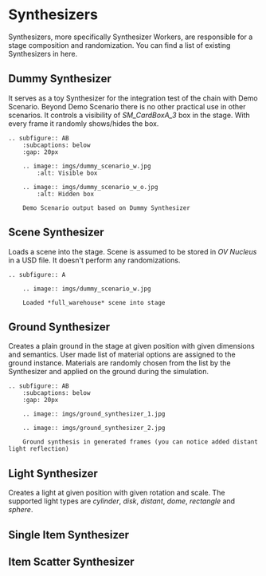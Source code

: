 # Synthesizers

Synthesizers, more specifically Synthesizer Workers, are responsible for a stage composition and randomization.
You can find a list of existing Synthesizers in here.

## Dummy Synthesizer

It serves as a toy Synthesizer for the integration test of the chain with Demo Scenario. Beyond Demo Scenario there is
no other practical use in other scenarios. It controls a visibility of *SM_CardBoxA_3* box in the stage. With every
frame it randomly shows/hides the box.

```{eval-rst}
.. subfigure:: AB
    :subcaptions: below
    :gap: 20px

    .. image:: imgs/dummy_scenario_w.jpg
        :alt: Visible box
    
    .. image:: imgs/dummy_scenario_w_o.jpg
        :alt: Hidden box

    Demo Scenario output based on Dummy Synthesizer
```

## Scene Synthesizer

Loads a scene into the stage. Scene is assumed to be stored in *OV Nucleus* in a USD file. It doesn't perform any
randomizations.

```{eval-rst}
.. subfigure:: A

    .. image:: imgs/dummy_scenario_w.jpg

    Loaded *full_warehouse* scene into stage
```

## Ground Synthesizer

Creates a plain ground in the stage at given position with given dimensions and semantics. User made list of material
options are assigned to the ground instance. Materials are randomly chosen from the list by the Synthesizer and applied on the ground during the simulation.

```{eval-rst}
.. subfigure:: AB
    :subcaptions: below
    :gap: 20px

    .. image:: imgs/ground_synthesizer_1.jpg
    
    .. image:: imgs/ground_synthesizer_2.jpg

    Ground synthesis in generated frames (you can notice added distant light reflection)
```

## Light Synthesizer

Creates a light at given position with given rotation and scale. The supported light types are *cylinder*, *disk*, *distant*, *dome*, *rectangle* and *sphere*.

## Single Item Synthesizer

## Item Scatter Synthesizer
